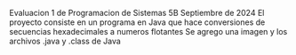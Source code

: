 Evaluacion 1 de Programacion de Sistemas 5B Septiembre de 2024
El proyecto consiste en un programa en Java que hace conversiones de secuencias hexadecimales a numeros flotantes
Se agrego una imagen y los archivos .java y .class de Java

